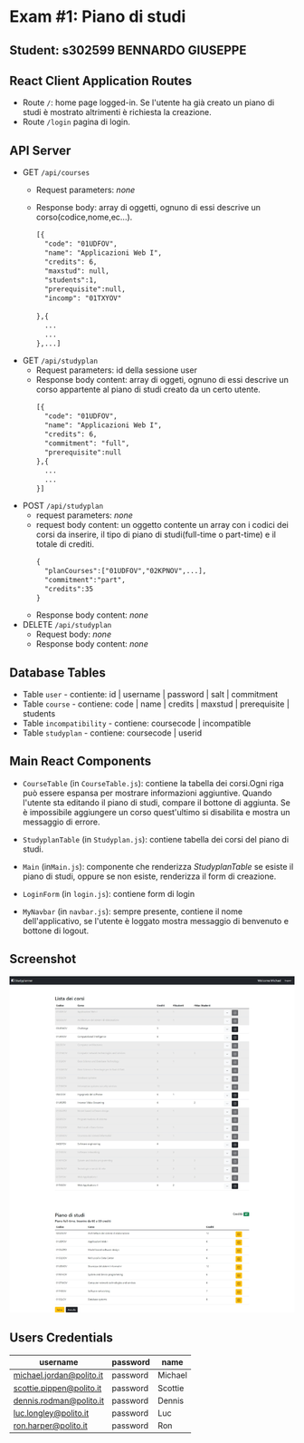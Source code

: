 #  Exam #1: Piano di studi
## Student: s302599 BENNARDO GIUSEPPE

## React Client Application Routes

- Route `/`: home page logged-in. Se l'utente ha già creato un piano di studi è mostrato altrimenti è richiesta la creazione.
- Route `/login` pagina di login.

## API Server

- GET `/api/courses`
  - Request parameters: _none_ 
  - Response body: array di oggetti, ognuno di essi descrive un corso(codice,nome,ec...).

    ```
    [{
      "code": "01UDFOV",
      "name": "Applicazioni Web I",
      "credits": 6,
      "maxstud": null,
      "students":1,
      "prerequisite":null,
      "incomp": "01TXYOV"

    },{
      ...
      ...
    },...]
    ```
- GET `/api/studyplan`
  - Request parameters: id della sessione user
  - Response body content: array di oggeti, ognuno di essi descrive un corso appartente al piano di studi creato da un certo utente.
    ```
    [{
      "code": "01UDFOV",
      "name": "Applicazioni Web I",
      "credits": 6,
      "commitment": "full",
      "prerequisite":null
    },{
      ...
      ...
    }]
    ```
- POST `/api/studyplan`
  - request parameters: _none_
  - request body content: un oggetto contente un array con i codici dei corsi da inserire, il tipo di piano di studi(full-time o part-time) e il totale di crediti.
    ```
    {
      "planCourses":["01UDFOV","02KPNOV",...],
      "commitment":"part",
      "credits":35
    }
    ```
  - Response body content: _none_
- DELETE `/api/studyplan`
  - Request body: _none_
  - Response body content: _none_

## Database Tables

- Table `user` - contiente: id | username | password | salt | commitment
- Table `course` - contiene: code | name | credits | maxstud | prerequisite | students
- Table `incompatibility` - contiene: coursecode | incompatible
- Table `studyplan` - contiene: coursecode | userid 

## Main React Components

- `CourseTable` (in `CourseTable.js`): contiene la tabella dei corsi.Ogni riga può essere espansa per mostrare informazioni aggiuntive. Quando l'utente sta editando il piano di studi, compare il bottone di aggiunta. Se è impossibile aggiungere un corso quest'ultimo si disabilita e mostra un messaggio di errore.

- `StudyplanTable` (in `Studyplan.js`): contiene tabella dei corsi del piano di studi. 

- `Main` (in`Main.js`): componente che renderizza _StudyplanTable_ se esiste il piano di studi, oppure se non esiste, renderizza il form di creazione.

- `LoginForm` (in `login.js`): contiene form di login
- `MyNavbar` (in `navbar.js`): sempre presente, contiene il nome dell'applicativo, se l'utente è loggato mostra messaggio di benvenuto e  bottone di logout.


## Screenshot

![Screenshot](./screenshotEditPage.jpeg)


## Users Credentials

| username | password | name |
|-------|----------|------|
| michael.jordan@polito.it | password | Michael |
| scottie.pippen@polito.it | password | Scottie |
| dennis.rodman@polito.it  | password | Dennis  |
| luc.longley@polito.it  | password | Luc  |
| ron.harper@polito.it  | password | Ron  |